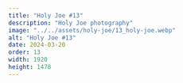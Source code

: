 ```yaml
---
title: "Holy Joe #13"
description: "Holy Joe photography"
image: "../../assets/holy-joe/13_holy-joe.webp"
alt: "Holy Joe #13"
date: 2024-03-20
order: 13
width: 1920
height: 1478
---
```

